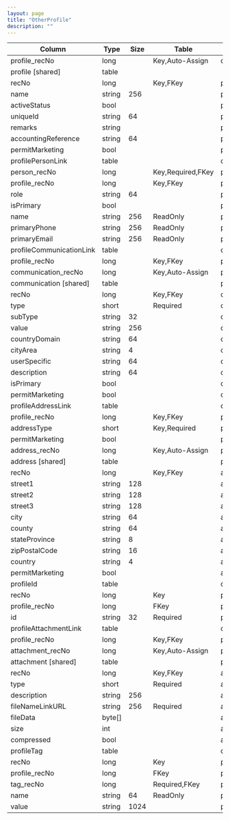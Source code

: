 ```yaml
---
layout: page
title: "OtherProfile"
description: ""
---
```




| Column | Type | Size | Table | Description |
| ------ | ---- | ---- | ----- | ----------- |
| profile_recNo | long |  | Key,Auto-Assign | otherProfile | 
| profile  [shared] | table |  |  |  | 
| recNo | long |  | Key,FKey | profile | 
| name | string | 256 |  | profile | 
| activeStatus | bool |  |  | profile | 
| uniqueId | string | 64 |  | profile | 
| remarks | string |  |  | profile | 
| accountingReference | string | 64 |  | profile | 
| permitMarketing | bool |  |  | profile | 
| profilePersonLink  | table |  |  | otherProfile | 
| person_recNo | long |  | Key,Required,FKey | profilePersonLink | 
| profile_recNo | long |  | Key,FKey | profilePersonLink | 
| role | string | 64 |  | profilePersonLink | 
| isPrimary | bool |  |  | profilePersonLink | 
| name | string | 256 | ReadOnly | profilePersonLink | 
| primaryPhone | string | 256 | ReadOnly | profilePersonLink | 
| primaryEmail | string | 256 | ReadOnly | profilePersonLink | 
| profileCommunicationLink  | table |  |  | otherProfile | 
| profile_recNo | long |  | Key,FKey | profileCommunicationLink | 
| communication_recNo | long |  | Key,Auto-Assign | profileCommunicationLink | 
| communication  [shared] | table |  |  | profile | 
| recNo | long |  | Key,FKey | communication | 
| type | short |  | Required | communication | 
| subType | string | 32 |  | communication | 
| value | string | 256 |  | communication | 
| countryDomain | string | 64 |  | communication | 
| cityArea | string | 4 |  | communication | 
| userSpecific | string | 64 |  | communication | 
| description | string | 64 |  | communication | 
| isPrimary | bool |  |  | communication | 
| permitMarketing | bool |  |  | communication | 
| profileAddressLink  | table |  |  | otherProfile | 
| profile_recNo | long |  | Key,FKey | profileAddressLink | 
| addressType | short |  | Key,Required | profileAddressLink | 
| permitMarketing | bool |  |  | profileAddressLink | 
| address_recNo | long |  | Key,Auto-Assign | profileAddressLink | 
| address  [shared] | table |  |  | profile | 
| recNo | long |  | Key,FKey | address | 
| street1 | string | 128 |  | address | 
| street2 | string | 128 |  | address | 
| street3 | string | 128 |  | address | 
| city | string | 64 |  | address | 
| county | string | 64 |  | address | 
| stateProvince | string | 8 |  | address | 
| zipPostalCode | string | 16 |  | address | 
| country | string | 4 |  | address | 
| permitMarketing | bool |  |  | address | 
| profileId  | table |  |  | otherProfile | 
| recNo | long |  | Key | profileId | 
| profile_recNo | long |  | FKey | profileId | 
| id | string | 32 | Required | profileId | 
| profileAttachmentLink  | table |  |  | otherProfile | 
| profile_recNo | long |  | Key,FKey | profileAttachmentLink | 
| attachment_recNo | long |  | Key,Auto-Assign | profileAttachmentLink | 
| attachment  [shared] | table |  |  | profile | 
| recNo | long |  | Key,FKey | attachment | 
| type | short |  | Required | attachment | 
| description | string | 256 |  | attachment | 
| fileNameLinkURL | string | 256 | Required | attachment | 
| fileData | byte[] |  |  | attachment | 
| size | int |  |  | attachment | 
| compressed | bool |  |  | attachment | 
| profileTag  | table |  |  | otherProfile | 
| recNo | long |  | Key | profileTag | 
| profile_recNo | long |  | FKey | profileTag | 
| tag_recNo | long |  | Required,FKey | profileTag | 
| name | string | 64 | ReadOnly | profileTag | 
| value | string | 1024 |  | profileTag | 


